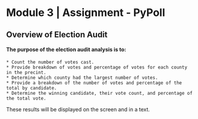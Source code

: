 # Module 3 | Assignment - PyPoll

## Overview of Election Audit

#### The purpose of the election audit analysis is to:

    * Count the number of votes cast.
    * Provide breakdown of votes and percentage of votes for each county in the precint.
    * Determine which county had the largest number of votes.
    * Provide a breakdown of the number of votes and percentage of the total by candidate.
    * Determine the winning candidate, their vote count, and percentage of the total vote.

These results will be displayed on the screen and in a text.
    



